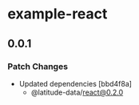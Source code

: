 # example-react

## 0.0.1

### Patch Changes

- Updated dependencies [bbd4f8a]
  - @latitude-data/react@0.2.0
